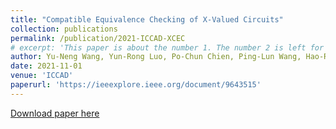 ```yaml
---
title: "Compatible Equivalence Checking of X-Valued Circuits"
collection: publications
permalink: /publication/2021-ICCAD-XCEC
# excerpt: 'This paper is about the number 1. The number 2 is left for future work.'
author: Yu-Neng Wang, Yun-Rong Luo, Po-Chun Chien, Ping-Lun Wang, Hao-Ren Wang, Wan-Hsuan Lin*, Jie-Hong Roland Jiang and Chung-Yang Ric Huang
date: 2021-11-01
venue: 'ICCAD'
paperurl: 'https://ieeexplore.ieee.org/document/9643515'
---
```

<!-- This paper is about the number 1. The number 2 is left for future work. -->

[Download paper here](http://wanhsuanlin.github.io/files/XCEC.pdf)
